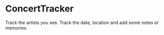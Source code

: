 # ConcertTracker
Track the artists you see. Track the date, location and add some notes or memories.
